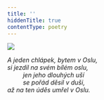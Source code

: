 ```yaml
---
title: ''
hiddenTitle: true
contentType: poetry
---
```


<section>

![](../Images/031.jpg)

_A jeden chlápek, bytem v Oslu,  
si jezdil na svém bílém oslu,  
         jen jeho dlouhých uší  
         se pořád děsil v duši,  
až na ten úděs umřel v Oslu._

</section>

